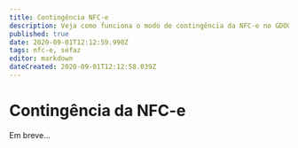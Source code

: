 ```yaml
---
title: Contingência NFC-e
description: Veja como funciona o modo de contingência da NFC-e no GDOOR WEB
published: true
date: 2020-09-01T12:12:59.990Z
tags: nfc-e, sefaz
editor: markdown
dateCreated: 2020-09-01T12:12:58.039Z
---
```


# Contingência da NFC-e

Em breve...
